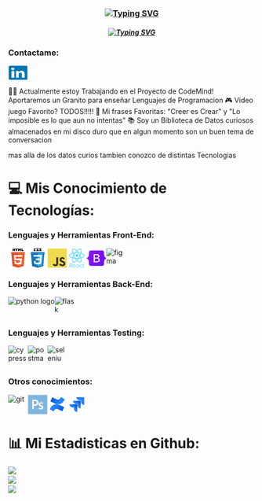 ### <div align="center">[![Typing SVG](https://readme-typing-svg.demolab.com?font=&weight=900&size=40&pause=1000&color=5A24F7&center=true&vCenter=true&multiline=true&repeat=false&width=435&height=56&lines=Pedro+Luis+Gutierrez;Desarrollador+Web+Front+-+End+%F0%9F%92%BB)](https://git.io/typing-svg)</div>  
  ##### <div align="center">[![Typing SVG](https://readme-typing-svg.demolab.com?font=Fira+Code&size=24&pause=1000&color=5E15F7&width=435&lines=Desarrollador+Web+Front-End+%F0%9F%92%BB)](https://git.io/typing-svg)</div> 

<h3 align="left">Contactame:</h3>
<p align="left">
  <a href="https://www.linkedin.com/in/pedro-luis-gutierrez-contreras/" target="_blank">
    <img align="center" src="https://raw.githubusercontent.com/devicons/devicon/1119b9f84c0290e0f0b38982099a2bd027a48bf1/icons/linkedin/linkedin-original.svg" height="30" width="40" />
  </a>
</p>
  
👨‍💻 Actualmente estoy Trabajando en el Proyecto de CodeMind! Aportaremos un Granito para enseñar Lenguajes de Programacion
🎮 Video juego Favorito? TODOS!!!!!
📌 Mi frases Favoritas: "Creer es Crear" y "Lo imposible es lo que aun no intentas"
📚 Soy un Biblioteca de Datos curiosos almacenados en mi disco duro que en algun momento son un buen tema de conversacion 

mas alla de los datos curios tambien conozco de distintas Tecnologias

# 💻 Mis Conocimiento de Tecnologías:

<h3 align="left">Lenguajes y  Herramientas Front-End:</h3>
<div style="display: flex; align-items: center;">
  <img src="https://raw.githubusercontent.com/devicons/devicon/master/icons/html5/html5-original-wordmark.svg" alt="html5" width="40" height="40" />
  <img src="https://raw.githubusercontent.com/devicons/devicon/master/icons/css3/css3-original-wordmark.svg" alt="css3" width="40" height="40" />
  <img src="https://raw.githubusercontent.com/devicons/devicon/master/icons/javascript/javascript-original.svg" alt="javascript" width="40" height="40" />
  <img src="https://raw.githubusercontent.com/devicons/devicon/master/icons/react/react-original-wordmark.svg" alt="react" width="40" height="40" />
  <img src="https://raw.githubusercontent.com/devicons/devicon/1119b9f84c0290e0f0b38982099a2bd027a48bf1/icons/bootstrap/bootstrap-original.svg" height="40" alt="bootstrap logo" />
  <img src="https://www.vectorlogo.zone/logos/figma/figma-icon.svg" alt="figma" width="40" height="40" />
</div>

<h3 align="left">Lenguajes y  Herramientas Back-End:</h3>
<div style="display: flex; align-items: center;">
  <img src="https://cdn.jsdelivr.net/gh/devicons/devicon/icons/python/python-original.svg" height="40" alt="python logo" />
  <img src="https://www.vectorlogo.zone/logos/pocoo_flask/pocoo_flask-icon.svg" alt="flask" width="40" height="40" />
</div>

<h3 align="left">Lenguajes y  Herramientas Testing:</h3>
<div style="display: flex; align-items: center;">
  <img src="https://raw.githubusercontent.com/simple-icons/simple-icons/6e46ec1fc23b60c8fd0d2f2ff46db82e16dbd75f/icons/cypress.svg" alt="cypress" width="40" height="40" />
  <img src="https://www.vectorlogo.zone/logos/getpostman/getpostman-icon.svg" alt="postman" width="40" height="40" />
  <img src="https://raw.githubusercontent.com/detain/svg-logos/780f25886640cef088af994181646db2f6b1a3f8/svg/selenium-logo.svg" alt="selenium" width="40" height="40" />
</div>

<h3 align="left">Otros conocimientos:</h3>
<div style="display: flex; align-items: center;">
  <img src="https://www.vectorlogo.zone/logos/git-scm/git-scm-icon.svg" alt="git" width="40" height="40" />
  <img src="https://raw.githubusercontent.com/devicons/devicon/1119b9f84c0290e0f0b38982099a2bd027a48bf1/icons/photoshop/photoshop-plain.svg" alt="photoshop" width="40" height="40" />
  <img src="https://raw.githubusercontent.com/devicons/devicon/1119b9f84c0290e0f0b38982099a2bd027a48bf1/icons/confluence/confluence-original.svg" height="40" alt="confluence logo" />
  <img src="https://raw.githubusercontent.com/devicons/devicon/1119b9f84c0290e0f0b38982099a2bd027a48bf1/icons/jira/jira-original.svg" height="40" alt="jira logo" />
</div>

# 📊 Mi Estadisticas en Github:
![](https://github-readme-stats.vercel.app/api?username=iampedroluis&theme=react&hide_border=false&include_all_commits=false&count_private=false)<br/>
![](https://github-readme-streak-stats.herokuapp.com/?user=iampedroluis&theme=react&hide_border=false)<br/>
![](https://github-readme-stats.vercel.app/api/top-langs/?username=iampedroluis&theme=react&hide_border=false&include_all_commits=false&count_private=false&layout=compact)
